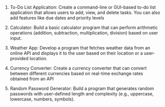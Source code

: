 1. To-Do List Application: Create a command-line or GUI-based to-do list application 
that allows users to add, view, and delete tasks. You can also add features like due 
dates and priority levels

2. Calculator: Build a basic calculator program that can perform arithmetic operations 
(addition, subtraction, multiplication, division) based on user input.

3. Weather App: Develop a program that fetches weather data from an online API and 
displays it to the user based on their location or a user-provided location.

4. Currency Converter: Create a currency converter that can convert between different 
currencies based on real-time exchange rates obtained from an API

5. Random Password Generator: Build a program that generates random passwords 
with user-defined length and complexity (e.g., uppercase, lowercase, numbers, 
symbols).
